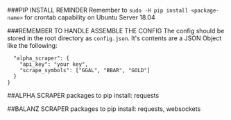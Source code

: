 ###PIP INSTALL REMINDER
Remember to `sudo -H pip install <package-name>` for crontab capability on Ubuntu Server 18.04

###REMEMBER TO HANDLE ASSEMBLE THE CONFIG
The config should be stored in the root directory as `config.json`.
It's contents are a JSON Object like the following:

```{
  "alpha_scraper": {
    "api_key": "your key",
    "scrape_symbols": ["GGAL", "BBAR", "GOLD"]
  }
}
```

##ALPHA SCRAPER
packages to pip install: requests

##BALANZ SCRAPER
packages to pip install: requests, websockets
